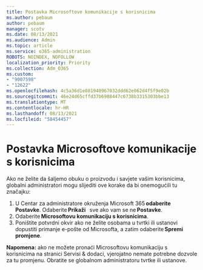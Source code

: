 ```yaml
---
title: Postavka Microsoftove komunikacije s korisnicima
ms.author: pebaum
author: pebaum
manager: scotv
ms.date: 08/13/2021
ms.audience: Admin
ms.topic: article
ms.service: o365-administration
ROBOTS: NOINDEX, NOFOLLOW
localization_priority: Priority
ms.collection: Adm_O365
ms.custom:
- "9007598"
- "12622"
ms.openlocfilehash: 4c5a36d1e081940967032ddd62e062d4f5f9e02b
ms.sourcegitcommit: 46e24d65cffd37b6988447c6738b3315303bbe13
ms.translationtype: MT
ms.contentlocale: hr-HR
ms.lasthandoff: 08/13/2021
ms.locfileid: "58454457"
---
```

# <a name="microsoft-communication-to-users-setting"></a>Postavka Microsoftove komunikacije s korisnicima

Ako ne želite da šaljemo obuku o proizvodu i savjete vašim korisnicima, globalni administratori mogu slijediti ove korake da bi onemogućili tu značajku:  

1. U Centar za administratore okruženja Microsoft 365 **odaberite Postavke**. Odaberite **Prikaži**   sve ako vam se ne **Postavke**.
1. Odaberite **Microsoftovu komunikaciju s korisnicima**.
1. Poništite potvrdni okvir ako ne želite osobama u tvrtki ili ustanovi dopustiti primanje e-pošte od Microsofta, a zatim odaberite **Spremi promjene**.

**Napomena:** ako ne možete pronaći Microsoftovu komunikaciju s korisnicima na stranici Servisi & dodaci, vjerojatno nemate potrebne dozvole za tu promjenu. Obratite se globalnom administratoru tvrtke ili ustanove.